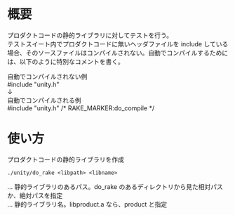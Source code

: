 # 概要  
プロダクトコードの静的ライブラリに対してテストを行う。  
テストスイート内でプロダクトコードに無いヘッダファイルを include している場合、そのソースファイルはコンパイルされない。自動でコンパイルするためには、以下のように特別なコメントを書く。  
  
自動でコンパイルされない例  
    #include "unity.h"  
↓  
自動でコンパイルされる例  
    #include "unity.h" /* RAKE_MARKER:do_compile */  
  
# 使い方  
プロダクトコードの静的ライブラリを作成  
  
    ./unity/do_rake <libpath> <libname>  
  
<libpath> … 静的ライブラリのあるパス。do_rake のあるディレクトリから見た相対パスか、絶対パスを指定  
<libname> … 静的ライブラリ名。libproduct.a なら、product と指定  

